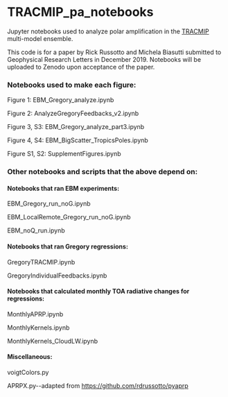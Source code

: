# TRACMIP_pa_notebooks
Jupyter notebooks used to analyze polar amplification in the [TRACMIP](https://sites.google.com/site/tracmip/) multi-model ensemble.

This code is for a paper by Rick Russotto and Michela Biasutti submitted to Geophysical Research Letters in December 2019. 
Notebooks will be uploaded to Zenodo upon acceptance of the paper. 




### Notebooks used to make each figure: 
Figure 1: EBM_Gregory_analyze.ipynb

Figure 2: AnalyzeGregoryFeedbacks_v2.ipynb

Figure 3, S3: EBM_Gregory_analyze_part3.ipynb

Figure 4, S4: EBM_BigScatter_TropicsPoles.ipynb

Figure S1, S2: SupplementFigures.ipynb




### Other notebooks and scripts that the above depend on: 
#### Notebooks that ran EBM experiments: 
EBM_Gregory_run_noG.ipynb

EBM_LocalRemote_Gregory_run_noG.ipynb

EBM_noQ_run.ipynb

#### Notebooks that ran Gregory regressions:
GregoryTRACMIP.ipynb

GregoryIndividualFeedbacks.ipynb

#### Notebooks that calculated monthly TOA radiative changes for regressions:
MonthlyAPRP.ipynb

MonthlyKernels.ipynb

MonthlyKernels_CloudLW.ipynb

#### Miscellaneous:

voigtColors.py

APRPX.py--adapted from https://github.com/rdrussotto/pyaprp

